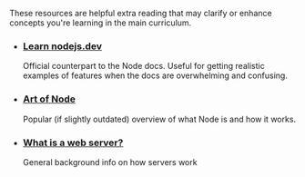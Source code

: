 These resources are helpful extra reading that may clarify or enhance concepts you're learning in the main curriculum.

- ### [Learn nodejs.dev](https://nodejs.dev/en/learn/)
  Official counterpart to the Node docs. Useful for getting realistic examples of features when the docs are overwhelming and confusing.
- ### [Art of Node](https://github.com/maxogden/art-of-node)
  Popular (if slightly outdated) overview of what Node is and how it works.
- ### [What is a web server?](https://developer.mozilla.org/en-US/docs/Learn/Common_questions/What_is_a_web_server)
  General background info on how servers work
